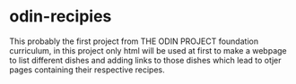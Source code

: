 # odin-recipies
This  probably the first project from THE ODIN PROJECT foundation curriculum,
in this project only html will be used at first to make a webpage to list
different dishes and adding links to those dishes which lead to otjer pages
containing their respective recipes.

